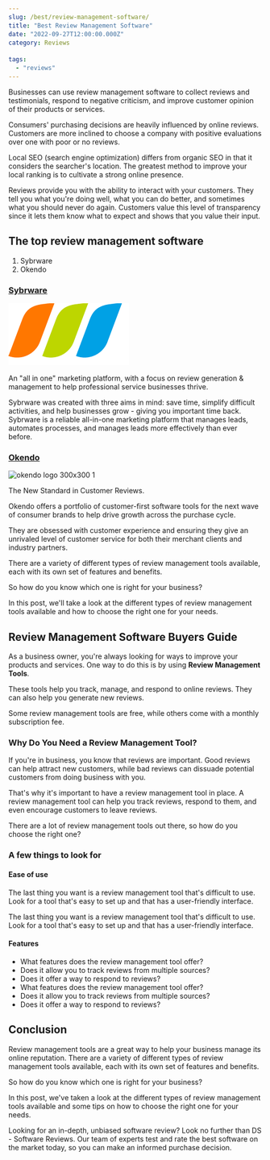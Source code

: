 ```yaml
---
slug: /best/review-management-software/
title: "Best Review Management Software"
date: "2022-09-27T12:00:00.000Z"
category: Reviews

tags: 
  - "reviews"
---
```


Businesses can use review management software to collect reviews and testimonials, respond to negative criticism, and improve customer opinion of their products or services.

Consumers' purchasing decisions are heavily influenced by online reviews. Customers are more inclined to choose a company with positive evaluations over one with poor or no reviews.

Local SEO (search engine optimization) differs from organic SEO in that it considers the searcher's location. The greatest method to improve your local ranking is to cultivate a strong online presence.

Reviews provide you with the ability to interact with your customers. They tell you what you're doing well, what you can do better, and sometimes what you should never do again. Customers value this level of transparency since it lets them know what to expect and shows that you value their input.

## The top review management software

1. Sybrware
2. Okendo

### [Sybrware](https://serp.ly/sybrware)

![sybrware review managament platform tools](https://raw.githubusercontent.com/devinschumacher/uploads/main/images/sybrware-review-managament-platform-tools.png)

An "all in one" marketing platform, with a focus on review generation & management to help professional service businesses thrive.

Sybrware was created with three aims in mind: save time, simplify difficult activities, and help businesses grow - giving you important time back. Sybrware is a reliable all-in-one marketing platform that manages leads, automates processes, and manages leads more effectively than ever before.

### [Okendo](https://serp.ly/okendo/)

![okendo logo 300x300 1](https://raw.githubusercontent.com/devinschumacher/uploads/main/images/okendo-logo-300x300.png)

The New Standard in Customer Reviews.

Okendo offers a portfolio of customer-first software tools for the next wave of consumer brands to help drive growth across the purchase cycle.

They are obsessed with customer experience and ensuring they give an unrivaled level of customer service for both their merchant clients and industry partners.

There are a variety of different types of review management tools available, each with its own set of features and benefits.

So how do you know which one is right for your business?

In this post, we'll take a look at the different types of review management tools available and how to choose the right one for your needs.

## Review Management Software Buyers Guide

As a business owner, you're always looking for ways to improve your products and services. One way to do this is by using **Review Management Tools**.

These tools help you track, manage, and respond to online reviews. They can also help you generate new reviews.

Some review management tools are free, while others come with a monthly subscription fee.

### Why Do You Need a Review Management Tool?

If you're in business, you know that reviews are important. Good reviews can help attract new customers, while bad reviews can dissuade potential customers from doing business with you.

That's why it's important to have a review management tool in place. A review management tool can help you track reviews, respond to them, and even encourage customers to leave reviews.

There are a lot of review management tools out there, so how do you choose the right one?

### **A few things to look for**

#### **Ease of use**

The last thing you want is a review management tool that's difficult to use. Look for a tool that's easy to set up and that has a user-friendly interface.

The last thing you want is a review management tool that's difficult to use. Look for a tool that's easy to set up and that has a user-friendly interface.

#### **Features**

- What features does the review management tool offer?
- Does it allow you to track reviews from multiple sources?
- Does it offer a way to respond to reviews?
- What features does the review management tool offer?
- Does it allow you to track reviews from multiple sources?
- Does it offer a way to respond to reviews?

## Conclusion

Review management tools are a great way to help your business manage its online reputation. There are a variety of different types of review management tools available, each with its own set of features and benefits.

So how do you know which one is right for your business?

In this post, we've taken a look at the different types of review management tools available and some tips on how to choose the right one for your needs.

Looking for an in-depth, unbiased software review? Look no further than DS - Software Reviews. Our team of experts test and rate the best software on the market today, so you can make an informed purchase decision.
